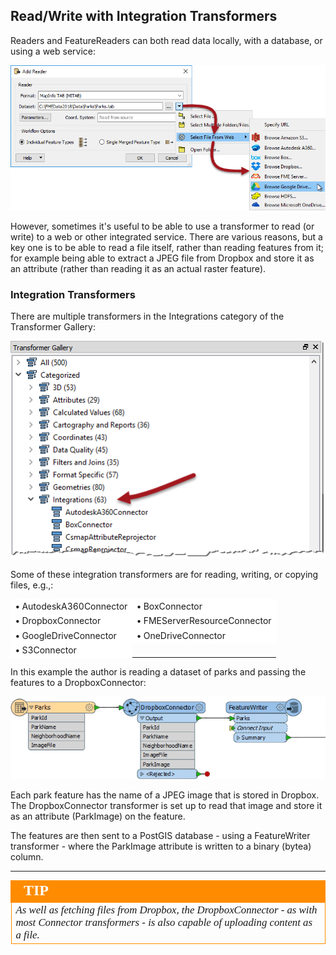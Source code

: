 ## Read/Write with Integration Transformers ##

Readers and FeatureReaders can both read data locally, with a database, or using a web service:

![](./Images/Img3.023.ReaderWebSource.png)

However, sometimes it's useful to be able to use a transformer to read (or write) to a web or other integrated service. There are various reasons, but a key one is to be able to read a file itself, rather than reading features from it; for example being able to extract a JPEG file from Dropbox and store it as an attribute (rather than reading it as an actual raster feature).


### Integration Transformers ###

There are multiple transformers in the Integrations category of the Transformer Gallery:

![](./Images/Img3.024.IntegrationsTransformers.png)

Some of these integration transformers are for reading, writing, or copying files, e.g.,:

<table style="width: 100%;">
<tr>
    <td style="border: 1px solid white; background-color:white; padding:2"><strong>&bull;</strong> AutodeskA360Connector</td>
    <td style="border: 1px solid white; background-color:white; padding:2"><strong>&bull;</strong> BoxConnector</td>
</tr>
<tr>
    <td style="border: 1px solid white; background-color:white; padding:2"><strong>&bull;</strong> DropboxConnector</td>
    <td style="border: 1px solid white; background-color:white; padding:2"><strong>&bull;</strong> FMEServerResourceConnector</td>
</tr>
<tr>
    <td style="border: 1px solid white; background-color:white; padding:2"><strong>&bull;</strong> GoogleDriveConnector</td>
    <td style="border: 1px solid white; background-color:white; padding:2"><strong>&bull;</strong> OneDriveConnector</td>
</tr>
<tr>
    <td style="border: 1px solid white; background-color:white; padding:2"><strong>&bull;</strong> S3Connector</td>
</tr>
</table>

In this example the author is reading a dataset of parks and passing the features to a DropboxConnector:

![](./Images/Img3.025.DropboxImageRead.png)
<!--There is no example workspace for this because it wouldn't work without a Dropbox connection-->

Each park feature has the name of a JPEG image that is stored in Dropbox. The DropboxConnector transformer is set up to read that image and store it as an attribute (ParkImage) on the feature.

The features are then sent to a PostGIS database - using a FeatureWriter transformer - where the ParkImage attribute is written to a binary (bytea) column.

---

<!--Tip Section-->

<table style="border-spacing: 0px">
<tr>
<td style="vertical-align:middle;background-color:darkorange;border: 2px solid darkorange">
<i class="fa fa-info-circle fa-lg fa-pull-left fa-fw" style="color:white;padding-right: 12px;vertical-align:text-top"></i>
<span style="color:white;font-size:x-large;font-weight: bold;font-family:serif">TIP</span>
</td>
</tr>

<tr>
<td style="border: 1px solid darkorange">
<span style="font-family:serif; font-style:italic; font-size:larger">
As well as fetching files from Dropbox, the DropboxConnector - as with most Connector transformers - is also capable of uploading content as a file.
</span>
</td>
</tr>
</table>
